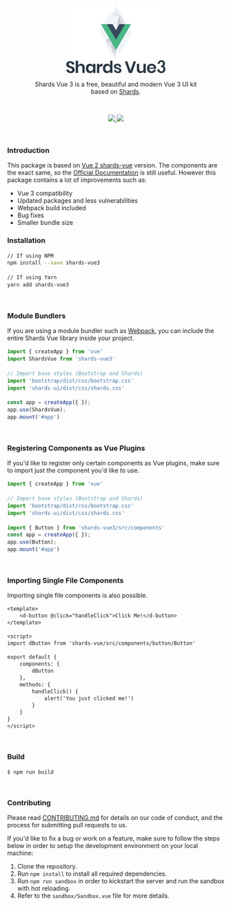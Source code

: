 <p align="center">
<img src="logo.jpg" width="230" />
</p>

<p align="center">
Shards Vue 3 is a free, beautiful and modern Vue 3 UI kit <br /> based on <a href="https://github.com/designrevision/shards-ui">Shards</a>.
</p>

<br />

<p align="center">
  <a href="#">
    <img src="https://img.shields.io/badge/License-MIT-brightgreen.svg" />
  </a>
  <a href="https://twitter.com/designrevision">
    <img src="https://img.shields.io/twitter/follow/DesignRevision.svg?style=social&label=Follow" />
  </a>
</p>

<br />


### Introduction
This package is based on [Vue 2 shards-vue](https://github.com/DesignRevision/shards-vue) version. The components are the exact same, so the [Official Documentation](https://designrevision.com/docs/shards-vue) is still useful.
However this package contains a lot of improvements such as:
 - Vue 3 compatibility
 - Updated packages and less vulnerabilities
 - Webpack build included
 - Bug fixes
 - Smaller bundle size


### Installation

```bash
// If using NPM
npm install --save shards-vue3

// If using Yarn
yarn add shards-vue3
```

<br />

### Module Bundlers

If you are using a module bundler such as [Webpack](https://webpack.js.org/), you can include the entire Shards Vue library inside your project.

```javascript
import { createApp } from 'vue'
import ShardsVue from 'shards-vue3'

// Import base styles (Bootstrap and Shards)
import 'bootstrap/dist/css/bootstrap.css'
import 'shards-ui/dist/css/shards.css'

const app = createApp({ });
app.use(ShardsVue);
app.mount('#app')
```

<br />

### Registering Components as Vue Plugins

If you'd like to register only certain components as Vue plugins, make sure to import just the component you'd like to use.

```javascript
import { createApp } from 'vue'

// Import base styles (Bootstrap and Shards)
import 'bootstrap/dist/css/bootstrap.css'
import 'shards-ui/dist/css/shards.css'

import { Button } from 'shards-vue3/src/components'
const app = createApp({ });
app.use(Button);
app.mount('#app')

```

<br />

### Importing Single File Components

Importing single file components is also possible.

```vue
<template>
    <d-button @click="handleClick">Click Me!</d-button>
</template>

<script>
import dButton from 'shards-vue/src/components/button/Button'

export default {
    components: {
        dButton
    },
    methods: {
        handleClick() {
            alert('You just clicked me!')
        }
    }
}
</script>
```

<br />

### Build

```
$ npm run build
```

<br />

### Contributing

Please read [CONTRIBUTING.md](CONTRIBUTING.md) for details on our code of conduct, and the process for submitting pull requests to us.

If you'd like to fix a bug or work on a feature, make sure to follow the steps below in order to setup the development environment on your local machine:

1. Clone the repository.
2. Run `npm install` to install all required dependencies.
3. Run `npm run sandbox` in order to kickstart the server and run the sandbox with hot reloading.
4. Refer to the `sandbox/Sandbox.vue` file for more details.

<br />
